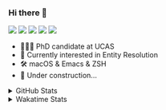 ### Hi there 👋

[![](https://img.shields.io/badge/-Email-325180?logo=maildotru&logoColor=white&style=flat-square)](mailto:hi@wang.tianshu.me)
[![](https://img.shields.io/badge/-GitHub-black?logo=GitHub&style=flat-square)](https://github.com/tshu-w)
[![](https://img.shields.io/badge/-Telegram-26a5e4?labelColor=fafafa&logo=telegram&style=flat-square)](https://t.me/tshu_w) 
[![](https://img.shields.io/badge/-Twitter-1da1f2?logo=Twitter&logoColor=white&style=flat-square)](https://twitter.com/tshu_w)
[![](https://komarev.com/ghpvc/?username=tshu-w&color=blueviolet&style=flat-square)]()



- 🧑🏻‍🎓 PhD candidate at UCAS
- 🔭 Currently interested in Entity Resolution
- 🛠 macOS & Emacs & ZSH
- 🚧 Under construction...

<details>

<summary>GitHub Stats</summary>

![Tianshu's GitHub stats](https://github-readme-stats.vercel.app/api?username=tshu-w&show_icons=true&theme=buefy&count_private=true)
  
</details>


<details>
  <summary>Wakatime Stats</summary>

  Currently, files accessed by tramp cannot be tracked by wakatime, see https://github.com/wakatime/wakatime-mode/issues/27
  <br>
  
<!--START_SECTION:waka-->
![Code Time](http://img.shields.io/badge/Code%20Time-6%2C340%20hrs-blue)

**I'm a Night 🦉** 

```text
🌞 Morning                260 commits         ███░░░░░░░░░░░░░░░░░░░░░░   10.52 % 
🌆 Daytime                915 commits         █████████░░░░░░░░░░░░░░░░   37.03 % 
🌃 Evening                1046 commits        ███████████░░░░░░░░░░░░░░   42.33 % 
🌙 Night                  250 commits         ███░░░░░░░░░░░░░░░░░░░░░░   10.12 % 
```
📅 **I'm Most Productive on Tuesday** 

```text
Monday                   425 commits         ████░░░░░░░░░░░░░░░░░░░░░   17.20 % 
Tuesday                  643 commits         ███████░░░░░░░░░░░░░░░░░░   26.02 % 
Wednesday                347 commits         ████░░░░░░░░░░░░░░░░░░░░░   14.04 % 
Thursday                 159 commits         ██░░░░░░░░░░░░░░░░░░░░░░░   06.43 % 
Friday                   423 commits         ████░░░░░░░░░░░░░░░░░░░░░   17.12 % 
Saturday                 314 commits         ███░░░░░░░░░░░░░░░░░░░░░░   12.71 % 
Sunday                   160 commits         ██░░░░░░░░░░░░░░░░░░░░░░░   06.48 % 
```


📊 **This Week I Spent My Time On** 

```text
💬 Programming Languages: 
sh                       22 hrs 53 mins      █████████████████████████   100.00 % 

🔥 Editors: 
Zsh                      22 hrs 53 mins      █████████████████████████   100.00 % 

🐱‍💻 Projects: 
arknet                   15 hrs 7 mins       █████████████████░░░░░░░░   66.07 % 
Terminal                 6 hrs 2 mins        ███████░░░░░░░░░░░░░░░░░░   26.35 % 
lightning-template       1 hr 8 mins         █░░░░░░░░░░░░░░░░░░░░░░░░   05.00 % 
lightning                15 mins             ░░░░░░░░░░░░░░░░░░░░░░░░░   01.15 % 
uniblocker               13 mins             ░░░░░░░░░░░░░░░░░░░░░░░░░   00.95 % 

💻 Operating System: 
Linux                    18 hrs 22 mins      ████████████████████░░░░░   80.28 % 
Mac                      4 hrs 30 mins       █████░░░░░░░░░░░░░░░░░░░░   19.72 % 
```

**I Mostly Code in Python** 

```text
Python                   22 repos            ███████████░░░░░░░░░░░░░░   44.00 % 
Emacs Lisp               10 repos            █████░░░░░░░░░░░░░░░░░░░░   20.00 % 
Jupyter Notebook         2 repos             █░░░░░░░░░░░░░░░░░░░░░░░░   04.00 % 
TeX                      2 repos             █░░░░░░░░░░░░░░░░░░░░░░░░   04.00 % 
HTML                     2 repos             █░░░░░░░░░░░░░░░░░░░░░░░░   04.00 % 
```




 Last Updated on 26/03/2023 08:20:05 UTC
<!--END_SECTION:waka-->
</details>
